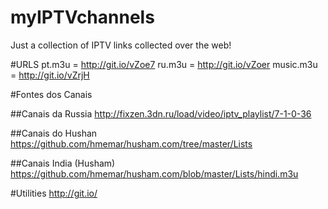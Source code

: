 # myIPTVchannels
Just a collection of IPTV links collected over the web!

#URLS
pt.m3u = http://git.io/vZoe7
ru.m3u = http://git.io/vZoer
music.m3u = http://git.io/vZrjH



#Fontes dos Canais

##Canais da Russia
http://fixzen.3dn.ru/load/video/iptv_playlist/7-1-0-36

##Canais do Hushan
https://github.com/hmemar/husham.com/tree/master/Lists

##Canais India (Husham)
https://github.com/hmemar/husham.com/blob/master/Lists/hindi.m3u

#Utilities
http://git.io/
